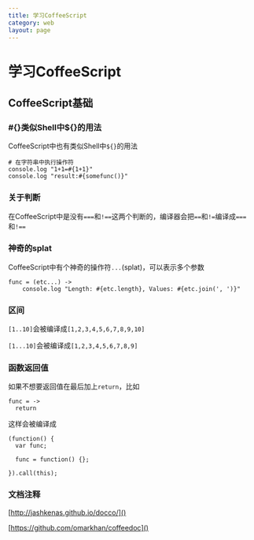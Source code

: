 ```yaml
---
title: 学习CoffeeScript
category: web
layout: page
---
```



# 学习CoffeeScript

## CoffeeScript基础

### #{}类似Shell中${}的用法
CoffeeScript中也有类似Shell中``${}``的用法


    # 在字符串中执行操作符
    console.log "1+1=#{1+1}"
    console.log "result:#{somefunc()}"


### 关于判断
在CoffeeScript中是没有``===``和``!==``这两个判断的，编译器会把``==``和``!=``编译成``===``和``!==``

### 神奇的splat
CoffeeScript中有个神奇的操作符``...``(splat)，可以表示多个参数


    func = (etc...) ->
        console.log "Length: #{etc.length}, Values: #{etc.join(', ')}"


### 区间
``[1..10]``会被编译成``[1,2,3,4,5,6,7,8,9,10]``

``[1...10]``会被编译成``[1,2,3,4,5,6,7,8,9]``

### 函数返回值
如果不想要返回值在最后加上``return``，比如


    func = ->
      return

这样会被编译成


    (function() {
      var func;

      func = function() {};

    }).call(this);


### 文档注释
[http://jashkenas.github.io/docco/]()

[https://github.com/omarkhan/coffeedoc]()
